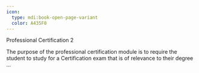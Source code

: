 ```yaml
---
icon:
  type: mdi:book-open-page-variant
  color: A435F0
---
```

Professional Certification 2

The purpose of the professional certification module is to require the student to study for a Certification exam that is of relevance to their degree  ... 

